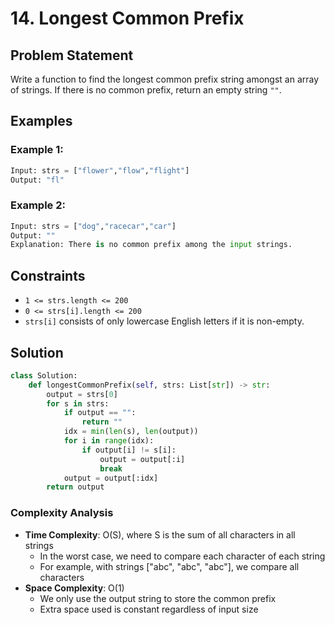 # 14. Longest Common Prefix

## Problem Statement

Write a function to find the longest common prefix string amongst an array of strings.
If there is no common prefix, return an empty string `""`.

## Examples

### Example 1:
```python
Input: strs = ["flower","flow","flight"]
Output: "fl"
```

### Example 2:
```python
Input: strs = ["dog","racecar","car"]
Output: ""
Explanation: There is no common prefix among the input strings.
```

## Constraints
* `1 <= strs.length <= 200`
* `0 <= strs[i].length <= 200`
* `strs[i]` consists of only lowercase English letters if it is non-empty.

## Solution

```python
class Solution:
    def longestCommonPrefix(self, strs: List[str]) -> str:
        output = strs[0]
        for s in strs:
            if output == "": 
                return ""
            idx = min(len(s), len(output))
            for i in range(idx):
                if output[i] != s[i]:
                    output = output[:i]
                    break
            output = output[:idx]
        return output
```

### Complexity Analysis
- **Time Complexity**: O(S), where S is the sum of all characters in all strings
  - In the worst case, we need to compare each character of each string
  - For example, with strings ["abc", "abc", "abc"], we compare all characters
- **Space Complexity**: O(1)
  - We only use the output string to store the common prefix
  - Extra space used is constant regardless of input size